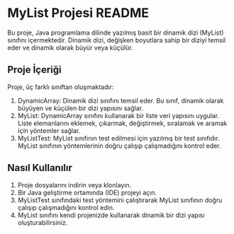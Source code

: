 # MyList Projesi README

Bu proje, Java programlama dilinde yazılmış basit bir dinamik dizi (MyList) sınıfını içermektedir. Dinamik dizi, değişken boyutlara sahip bir diziyi temsil eder ve dinamik olarak büyür veya küçülür.

## Proje İçeriği

Proje, üç farklı sınıftan oluşmaktadır:

1. DynamicArray: Dinamik dizi sınıfını temsil eder. Bu sınıf, dinamik olarak büyüyen ve küçülen bir dizi yapısını sağlar.
2. MyList: DynamicArray sınıfını kullanarak bir liste veri yapısını uygular. Liste elemanlarını eklemek, çıkarmak, değiştirmek, sıralamak ve aramak için yöntemler sağlar.
3. MyListTest: MyList sınıfının test edilmesi için yazılmış bir test sınıfıdır. MyList sınıfının yöntemlerinin doğru çalışıp çalışmadığını kontrol eder.

## Nasıl Kullanılır

1. Proje dosyalarını indirin veya klonlayın.
2. Bir Java geliştirme ortamında (IDE) projeyi açın.
3. MyListTest sınıfındaki test yöntemini çalıştırarak MyList sınıfının doğru çalışıp çalışmadığını kontrol edin.
4. MyList sınıfını kendi projenizde kullanarak dinamik bir dizi yapısı oluşturabilirsiniz.

